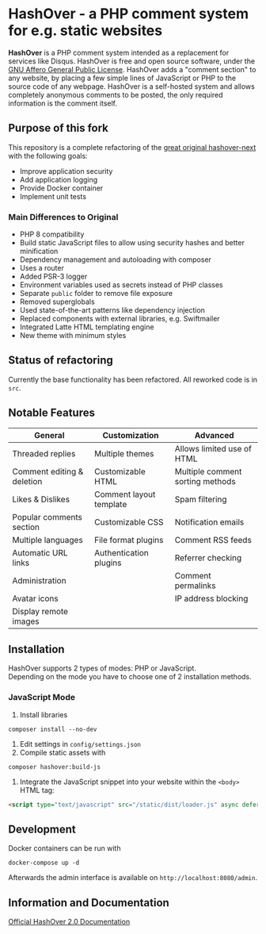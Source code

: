 HashOver - a PHP comment system for e.g. static websites
===
**HashOver** is a PHP comment system intended as a replacement for services like
Disqus. HashOver is free and open source software, under the
[GNU Affero General Public License](http://www.gnu.org/licenses/agpl.html).
HashOver adds a "comment section" to any website, by placing a few simple lines
of JavaScript or PHP to the source code of any webpage. HashOver is a
self-hosted system and allows completely anonymous comments to be posted, the
only required information is the comment itself.

## Purpose of this fork
This repository is a complete refactoring of the [great original hashover-next](https://github.com/jacobwb/hashover-next) with the following goals:
- Improve application security
- Add application logging
- Provide Docker container
- Implement unit tests

### Main Differences to Original
- PHP 8 compatibility
- Build static JavaScript files to allow using security hashes and better minification
- Dependency management and autoloading with composer
- Uses a router
- Added PSR-3 logger
- Environment variables used as secrets instead of PHP classes
- Separate `public` folder to remove file exposure 
- Removed superglobals
- Used state-of-the-art patterns like dependency injection
- Replaced components with external libraries, e.g. Swiftmailer
- Integrated Latte HTML templating engine
- New theme with minimum styles

## Status of refactoring
Currently the base functionality has been refactored. All reworked code is in `src`.

Notable Features
---
General                          | Customization           | Advanced
-------------------------------- | ----------------------- | --------------------------------
Threaded replies                 | Multiple themes         | Allows limited use of HTML
Comment editing & deletion       | Customizable HTML       | Multiple comment sorting methods
Likes & Dislikes                 | Comment layout template | Spam filtering
Popular comments section         | Customizable CSS        | Notification emails
Multiple languages               | File format plugins     | Comment RSS feeds
Automatic URL links              | Authentication plugins  | Referrer checking
Administration                   |                         | Comment permalinks
Avatar icons                     |                         | IP address blocking
Display remote images            |                         |


## Installation

HashOver supports 2 types of modes: PHP or JavaScript.  
Depending on the mode you have to choose one of 2 installation methods.

### JavaScript Mode
1. Install libraries
```shell
composer install --no-dev
```
1. Edit settings in `config/settings.json`
1. Compile static assets with
```shell
composer hashover:build-js
```
1. Integrate the JavaScript snippet into your website within the `<body>` HTML tag:
```html
<script type="text/javascript" src="/static/dist/loader.js" async defer onload='new HashOver("hashover", {settings: {"language": "de_DE"}});'></script>
```

## Development

Docker containers can be run with
```
docker-compose up -d
```

Afterwards the admin interface is available on `http://localhost:8080/admin`.

Information and Documentation
---
[Official HashOver 2.0 Documentation](https://docs.barkdull.org/hashover-v2)
